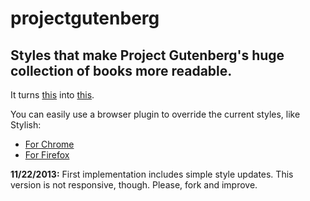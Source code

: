 projectgutenberg
================

## Styles that make Project Gutenberg's huge collection of books more readable.

It turns [this](http://cl.ly/image/0v2f19150G1Z) into [this](http://cl.ly/image/330y3d183R1G).

You can easily use a browser plugin to override the current styles, like Stylish:

- [For Chrome](https://chrome.google.com/webstore/detail/stylish/fjnbnpbmkenffdnngjfgmeleoegfcffe?hl=en)
- [For Firefox](https://addons.mozilla.org/en-US/firefox/addon/stylish/)


**11/22/2013:** First implementation includes simple style updates. This version is not responsive, though. Please, fork and improve.


